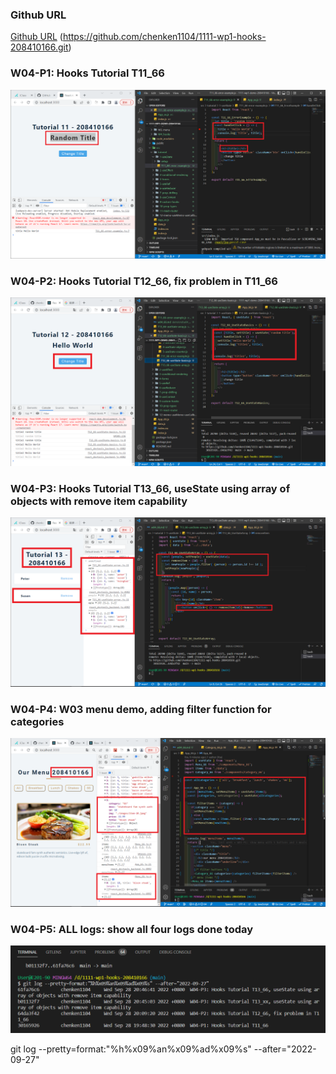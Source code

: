 ### Github URL

[Github URL](https://github.com/chenken1104/1111-wp1-hooks-208410166)
(https://github.com/chenken1104/1111-wp1-hooks-208410166.git)

### W04-P1: Hooks Tutorial T11_66

![](w04-p1.png)

### W04-P2: Hooks Tutorial T12_66, fix problem in T11_66

![](w04-p2.png)

### W04-P3: Hooks Tutorial T13_66, useState using array of objects with remove item capability

![](w04-p3.png)

### W04-P4: W03 menu demo, adding filter function for categories

![](w04-p4.png)

### W04-P5: ALL logs: show all four logs done today

![](w04-logs.png)

git log --pretty=format:"%h%x09%an%x09%ad%x09%s" --after="2022-09-27"
